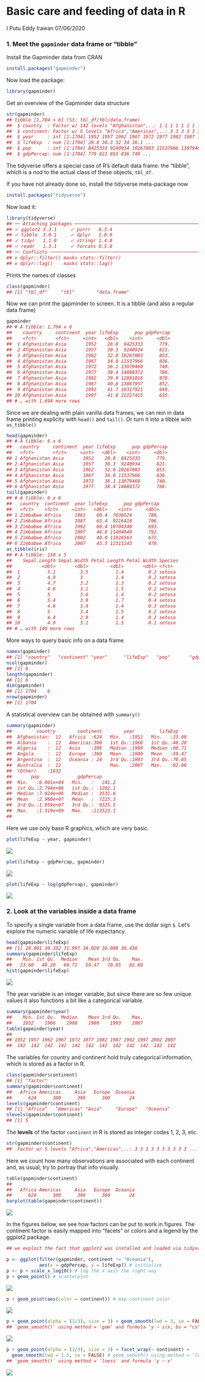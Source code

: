 Basic care and feeding of data in R
================
I Putu Eddy Irawan
07/06/2020

### 1\. Meet the `gapminder` data frame or “tibble”

Install the Gapminder data from CRAN

``` r
install.packages("gapminder")
```

Now load the package:

``` r
library(gapminder)
```

Get an overview of the Gapminder data structure

``` r
str(gapminder)
## tibble [1,704 × 6] (S3: tbl_df/tbl/data.frame)
##  $ country  : Factor w/ 142 levels "Afghanistan",..: 1 1 1 1 1 1 1 1 1 1 ...
##  $ continent: Factor w/ 5 levels "Africa","Americas",..: 3 3 3 3 3 3 3 3 3 3 ...
##  $ year     : int [1:1704] 1952 1957 1962 1967 1972 1977 1982 1987 1992 1997 ...
##  $ lifeExp  : num [1:1704] 28.8 30.3 32 34 36.1 ...
##  $ pop      : int [1:1704] 8425333 9240934 10267083 11537966 13079460 14880372 12881816 13867957 16317921 22227415 ...
##  $ gdpPercap: num [1:1704] 779 821 853 836 740 ...
```

The tidyverse offers a special case of R’s default data frame: the
“tibble”, which is a nod to the actual class of these objects,
`tbl_df`.

If you have not already done so, install the tidyverse meta-package now

``` r
install.packages("tidyverse")
```

Now load it:

``` r
library(tidyverse)
## ── Attaching packages ────────────────────────────────────────────────────────────────────────────────────────────────────────────────────────── tidyverse 1.3.0 ──
## ✓ ggplot2 3.3.1     ✓ purrr   0.3.4
## ✓ tibble  3.0.1     ✓ dplyr   1.0.0
## ✓ tidyr   1.1.0     ✓ stringr 1.4.0
## ✓ readr   1.3.1     ✓ forcats 0.5.0
## ── Conflicts ───────────────────────────────────────────────────────────────────────────────────────────────────────────────────────────── tidyverse_conflicts() ──
## x dplyr::filter() masks stats::filter()
## x dplyr::lag()    masks stats::lag()
```

Prints the names of classes

``` r
class(gapminder)
## [1] "tbl_df"     "tbl"        "data.frame"
```

Now we can print the gapminder to screen. It is a tibble (and also a
regular data frame)

``` r
gapminder
## # A tibble: 1,704 x 6
##    country     continent  year lifeExp      pop gdpPercap
##    <fct>       <fct>     <int>   <dbl>    <int>     <dbl>
##  1 Afghanistan Asia       1952    28.8  8425333      779.
##  2 Afghanistan Asia       1957    30.3  9240934      821.
##  3 Afghanistan Asia       1962    32.0 10267083      853.
##  4 Afghanistan Asia       1967    34.0 11537966      836.
##  5 Afghanistan Asia       1972    36.1 13079460      740.
##  6 Afghanistan Asia       1977    38.4 14880372      786.
##  7 Afghanistan Asia       1982    39.9 12881816      978.
##  8 Afghanistan Asia       1987    40.8 13867957      852.
##  9 Afghanistan Asia       1992    41.7 16317921      649.
## 10 Afghanistan Asia       1997    41.8 22227415      635.
## # … with 1,694 more rows
```

Since we are dealing with plain vanilla data frames, we can rein in data
frame printing explicity with `head()` and `tail()`. Or turn it into a
tibble with `as_tibble()`

``` r
head(gapminder)
## # A tibble: 6 x 6
##   country     continent  year lifeExp      pop gdpPercap
##   <fct>       <fct>     <int>   <dbl>    <int>     <dbl>
## 1 Afghanistan Asia       1952    28.8  8425333      779.
## 2 Afghanistan Asia       1957    30.3  9240934      821.
## 3 Afghanistan Asia       1962    32.0 10267083      853.
## 4 Afghanistan Asia       1967    34.0 11537966      836.
## 5 Afghanistan Asia       1972    36.1 13079460      740.
## 6 Afghanistan Asia       1977    38.4 14880372      786.
tail(gapminder)
## # A tibble: 6 x 6
##   country  continent  year lifeExp      pop gdpPercap
##   <fct>    <fct>     <int>   <dbl>    <int>     <dbl>
## 1 Zimbabwe Africa     1982    60.4  7636524      789.
## 2 Zimbabwe Africa     1987    62.4  9216418      706.
## 3 Zimbabwe Africa     1992    60.4 10704340      693.
## 4 Zimbabwe Africa     1997    46.8 11404948      792.
## 5 Zimbabwe Africa     2002    40.0 11926563      672.
## 6 Zimbabwe Africa     2007    43.5 12311143      470.
as_tibble(iris)
## # A tibble: 150 x 5
##    Sepal.Length Sepal.Width Petal.Length Petal.Width Species
##           <dbl>       <dbl>        <dbl>       <dbl> <fct>  
##  1          5.1         3.5          1.4         0.2 setosa 
##  2          4.9         3            1.4         0.2 setosa 
##  3          4.7         3.2          1.3         0.2 setosa 
##  4          4.6         3.1          1.5         0.2 setosa 
##  5          5           3.6          1.4         0.2 setosa 
##  6          5.4         3.9          1.7         0.4 setosa 
##  7          4.6         3.4          1.4         0.3 setosa 
##  8          5           3.4          1.5         0.2 setosa 
##  9          4.4         2.9          1.4         0.2 setosa 
## 10          4.9         3.1          1.5         0.1 setosa 
## # … with 140 more rows
```

More ways to query basic info on a data frame

``` r
names(gapminder)
## [1] "country"   "continent" "year"      "lifeExp"   "pop"       "gdpPercap"
ncol(gapminder)
## [1] 6
length(gapminder)
## [1] 6
dim(gapminder)
## [1] 1704    6
nrow(gapminder)
## [1] 1704
```

A statistical overview can be obtained with `summary()`

``` r
summary(gapminder)
##         country        continent        year         lifeExp     
##  Afghanistan:  12   Africa  :624   Min.   :1952   Min.   :23.60  
##  Albania    :  12   Americas:300   1st Qu.:1966   1st Qu.:48.20  
##  Algeria    :  12   Asia    :396   Median :1980   Median :60.71  
##  Angola     :  12   Europe  :360   Mean   :1980   Mean   :59.47  
##  Argentina  :  12   Oceania : 24   3rd Qu.:1993   3rd Qu.:70.85  
##  Australia  :  12                  Max.   :2007   Max.   :82.60  
##  (Other)    :1632                                                
##       pop              gdpPercap       
##  Min.   :6.001e+04   Min.   :   241.2  
##  1st Qu.:2.794e+06   1st Qu.:  1202.1  
##  Median :7.024e+06   Median :  3531.8  
##  Mean   :2.960e+07   Mean   :  7215.3  
##  3rd Qu.:1.959e+07   3rd Qu.:  9325.5  
##  Max.   :1.319e+09   Max.   :113523.1  
## 
```

Here we use only base R graphics, which are very basic.

``` r
plot(lifeExp ~ year, gapminder)
```

![](01-basic-data_files/figure-gfm/r%20plot-1.png)<!-- -->

``` r
plot(lifeExp ~ gdpPercap, gapminder)
```

![](01-basic-data_files/figure-gfm/r%20plot-2.png)<!-- -->

``` r
plot(lifeExp ~ log(gdpPercap), gapminder)
```

![](01-basic-data_files/figure-gfm/r%20plot-3.png)<!-- -->

### 2\. Look at the variables inside a data frame

To specify a single variable from a data frame, use the dollar sign `$`.
Let’s explore the numeric variable of life expectancy.

``` r
head(gapminder$lifeExp)
## [1] 28.801 30.332 31.997 34.020 36.088 38.438
summary(gapminder$lifeExp)
##    Min. 1st Qu.  Median    Mean 3rd Qu.    Max. 
##   23.60   48.20   60.71   59.47   70.85   82.60
hist(gapminder$lifeExp)
```

![](01-basic-data_files/figure-gfm/r%20lifeExp-1.png)<!-- -->

The year variable is an integer variable, but since there are so few
unique values it also functions a bit like a categorical variable.

``` r
summary(gapminder$year)
##    Min. 1st Qu.  Median    Mean 3rd Qu.    Max. 
##    1952    1966    1980    1980    1993    2007
table(gapminder$year)
## 
## 1952 1957 1962 1967 1972 1977 1982 1987 1992 1997 2002 2007 
##  142  142  142  142  142  142  142  142  142  142  142  142
```

The variables for country and continent hold truly categorical
information, which is stored as a factor in R.

``` r
class(gapminder$continent)
## [1] "factor"
summary(gapminder$continent)
##   Africa Americas     Asia   Europe  Oceania 
##      624      300      396      360       24
levels(gapminder$continent)
## [1] "Africa"   "Americas" "Asia"     "Europe"   "Oceania"
nlevels(gapminder$continent)
## [1] 5
```

The **levels** of the factor `continent` in R is stored as integer codes
1, 2, 3, etc.

``` r
str(gapminder$continent)
##  Factor w/ 5 levels "Africa","Americas",..: 3 3 3 3 3 3 3 3 3 3 ...
```

Here we count how many observations are associated with each continent
and, as usual, try to portray that info visually.

``` r
table(gapminder$continent)
## 
##   Africa Americas     Asia   Europe  Oceania 
##      624      300      396      360       24
barplot(table(gapminder$continent))
```

![](01-basic-data_files/figure-gfm/r%20tablecontinent-1.png)<!-- -->

In the figures below, we see how factors can be put to work in figures.
The continent factor is easily mapped into “facets” or colors and a
legend by the ggplot2 package.

``` r
## we exploit the fact that ggplot2 was installed and loaded via tidyverse
```

``` r
p <- ggplot(filter(gapminder, continent != "Oceania"),
            aes(x = gdpPercap, y = lifeExp)) # initialize
p <- p + scale_x_log10() # log the x axis the right way
p + geom_point() # scatterplot
```

![](01-basic-data_files/figure-gfm/r%20ggplotcontinent-1.png)<!-- -->

``` r
p + geom_point(aes(color = continent)) # map continent color
```

![](01-basic-data_files/figure-gfm/r%20ggplotcontinent-2.png)<!-- -->

``` r
p + geom_point(alpha = (1/3), size = 3) + geom_smooth(lwd = 3, se = FALSE) # geom_smooth() using method = 'gam' and formula 'y ~ s(x, bs = "cs)'
## `geom_smooth()` using method = 'gam' and formula 'y ~ s(x, bs = "cs")'
```

![](01-basic-data_files/figure-gfm/r%20ggplotcontinent-3.png)<!-- -->

``` r
p + geom_point(alpha = (1/3), size = 3) + facet_wrap(~ continent) + 
  geom_smooth(lwd = 1.5, se = FALSE) # geom_smooth() using method = 'loess' and formula 'y ~ x'
## `geom_smooth()` using method = 'loess' and formula 'y ~ x'
```

![](01-basic-data_files/figure-gfm/r%20ggplotcontinent-4.png)<!-- -->
